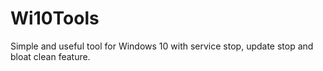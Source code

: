 # Wi10Tools
Simple and useful tool for Windows 10 with service stop, update stop and bloat clean feature.
